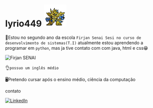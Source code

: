 # lyrio449  <img src="th.gif">
🙌Estou no segundo ano da escola `Firjan Senai Sesi no curso de desenvolvimento de sistemas(T.I)`
atualmente estou aprendendo a programar em `python`, mas ja tive contato com com java, html e css😁

![Firjan SENAI](https://img.shields.io/badge/-🟦Firjan%20🟧SENAI-ffffff?style=for-the-badge)


👌`possuo um inglês médio`

 🖥️Pretendo cursar após o ensino médio, ciência da computação 

 contato 

 [![LinkedIn](https://img.shields.io/badge/LinkedIn-Profile-blue?logo=linkedin&style=for-the-badge)](https://www.linkedin.com/in/gabriel-teodoro-lyrio-909890309/)
